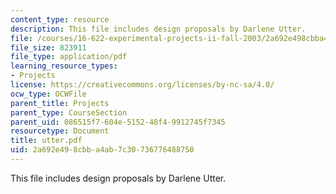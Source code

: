 ```yaml
---
content_type: resource
description: This file includes design proposals by Darlene Utter.
file: /courses/16-622-experimental-projects-ii-fall-2003/2a692e498cbba4ab7c30736776488750_utter.pdf
file_size: 823911
file_type: application/pdf
learning_resource_types:
- Projects
license: https://creativecommons.org/licenses/by-nc-sa/4.0/
ocw_type: OCWFile
parent_title: Projects
parent_type: CourseSection
parent_uid: 086515f7-604e-5152-48f4-9912745f7345
resourcetype: Document
title: utter.pdf
uid: 2a692e49-8cbb-a4ab-7c30-736776488750
---
```

This file includes design proposals by Darlene Utter.